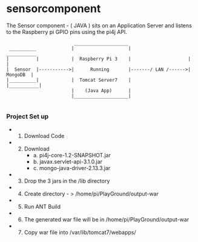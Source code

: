 # sensorcomponent
The Sensor component - ( JAVA ) sits on an Application Server and listens to the Raspberry pi GPIO pins using the pi4j API.
```
                         ____________________
 __________             |                    |                      ___________
|          |            |  Raspberry Pi 3    |                     |           |
|  Sensor  |----------->|      Running       |-------/ LAN /------>|  MongoDB  | 
|__________|            |  Tomcat Server7    |                     |___________|
                        |    (Java App)      |
                        |____________________|                
                        
```
### Project Set up
* 1. Download Code
* 2. Download
     * a. pi4j-core-1.2-SNAPSHOT.jar
     * b. javax.servlet-api-3.1.0.jar
     * c. mongo-java-driver-2.13.3.jar
* 3. Drop the 3 jars in the /lib directory
* 4. Create directory - > /home/pi/PlayGround/output-war
* 5. Run ANT Build
* 6. The generated war file will be in /home/pi/PlayGround/output-war
* 7. Copy war file into /var/lib/tomcat7/webapps/
